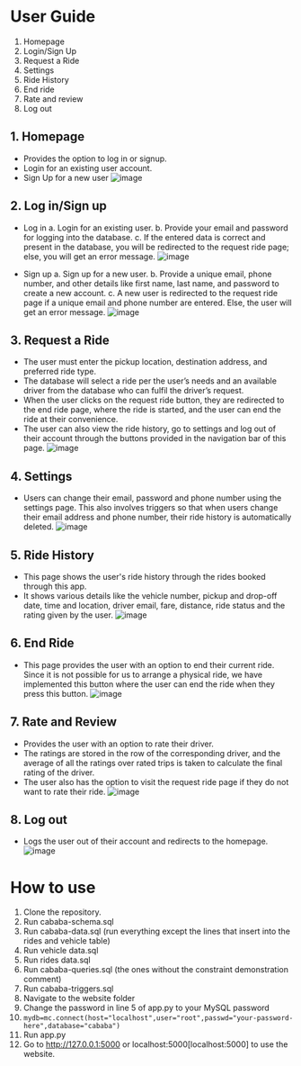 # User Guide

1. Homepage
2. Login/Sign Up
3. Request a Ride
4. Settings
5. Ride History
6. End ride
7. Rate and review
8. Log out

## 1. Homepage

- Provides the option to log in or signup.
- Login for an existing user account.
- Sign Up for a new user
![image](https://user-images.githubusercontent.com/78123938/235296779-569e77a4-c7d9-4e66-baef-9ea4d4e1c475.png)

## 2. Log in/Sign up
 - Log in
    a. Login for an existing user. 
    b. Provide your email and password for logging into the database. 
    c. If the entered data is correct and present in the database, you will be redirected to the request ride page; else, you will get an error message.
![image](https://user-images.githubusercontent.com/78123938/235296787-8a1852b6-61fe-4786-9150-5bdf63e8c595.png)

- Sign up
    a. Sign up for a new user.
    b. Provide a unique email, phone number, and other details like first name, last name, and password to create a new account.
    c. A new user is redirected to the request ride page if a unique email and phone number are entered. Else, the user will get an error message.
![image](https://user-images.githubusercontent.com/78123938/235296791-a64f2aec-f936-41f1-8bd8-c9ab2b8b2cf3.png)


## 3. Request a Ride
- The user must enter the pickup location, destination address, and preferred ride type.
- The database will select a ride per the user’s needs and an available driver from the database who can fulfil the driver’s request.
- When the user clicks on the request ride button, they are redirected to the end ride page, where the ride is started, and the user can end the ride at their convenience.
- The user can also view the ride history, go to settings and log out of their account through the buttons provided in the navigation bar of this page.
![image](https://user-images.githubusercontent.com/78123938/235296853-c63080a8-421d-4026-ad7c-202f6cdd77e7.png)

## 4. Settings
- Users can change their email, password and phone number using the settings page. This also involves triggers so that when users change their email address and phone number, their ride history is automatically deleted.
![image](https://user-images.githubusercontent.com/78123938/235296867-57c955a2-26cf-4344-872b-d9c7835327c4.png)

## 5. Ride History
- This page shows the user's ride history through the rides booked through this app.
- It shows various details like the vehicle number, pickup and drop-off date, time and location, driver email, fare, distance, ride status and the rating given by the user.
![image](https://user-images.githubusercontent.com/78123938/235296908-83b3da06-4f41-499f-8f83-ce17a577a792.png)

## 6. End Ride
- This page provides the user with an option to end their current ride. Since it is not possible for us to arrange a physical ride, we have implemented this button where the user can end the ride when they press this button.
![image](https://user-images.githubusercontent.com/78123938/235296881-ae5d3d25-ffcd-4b4c-9d37-bab6d0480b53.png)

## 7. Rate and Review
- Provides the user with an option to rate their driver.
- The ratings are stored in the row of the corresponding driver, and the average of all the ratings over rated trips is taken to calculate the final rating of the driver.
- The user also has the option to visit the request ride page if they do not want to rate their ride.
![image](https://user-images.githubusercontent.com/78123938/235296895-0a5b72dc-7135-46d0-ac62-d4e44f6e7ad5.png)

## 8. Log out
- Logs the user out of their account and redirects to the homepage.
![image](https://user-images.githubusercontent.com/78123938/235296922-01bb8765-0af8-4d06-b424-fec3d6fc4157.png)

# How to use

1. Clone the repository.
2. Run cababa-schema.sql
3. Run cababa-data.sql (run everything except the lines that insert into the rides and vehicle table)
4. Run vehicle data.sql
5. Run rides data.sql
6. Run cababa-queries.sql (the ones without the constraint demonstration comment)
7. Run cababa-triggers.sql
8. Navigate to the website folder
9. Change the password in line 5 of app.py to your MySQL password
10. `mydb=mc.connect(host="localhost",user="root",passwd="your-password-here",database="cababa")`
11. Run app.py
12. Go to http://127.0.0.1:5000 or localhost:5000[localhost:5000] to use the website.
